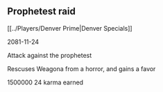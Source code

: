 ## Prophetest raid
[[../Players/Denver Prime|Denver Specials]]

2081-11-24

Attack against the prophetest

Rescuses Weagona from a horror, and gains a favor

1500000
24 karma earned